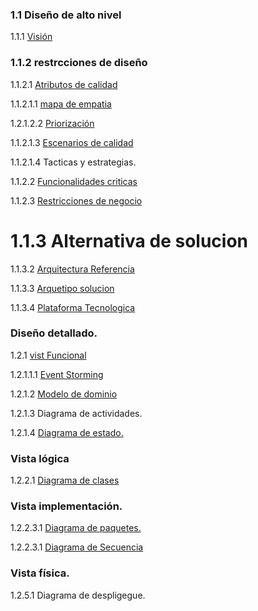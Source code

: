 
### 1.1 Diseño de alto nivel
1.1.1 [Visión](https://github.com/anyilondo/businees/blob/36f6f407e38061465837c6b51ff80dc5cb26489d/vistaFuncional/vision.md)

### 1.1.2 restrcciones de diseño

1.1.2.1 [Atributos de calidad](https://github.com/anyilondo/businees/blob/ab0d76ac3f3cbc03c2aa66fa8b6580107705f196/Dise%C3%B1o/Atributos%20de%20calidad.md)

1.1.2.1.1 [mapa de empatia](https://github.com/anyilondo/businees/tree/ab0d76ac3f3cbc03c2aa66fa8b6580107705f196/imagenes/drivers%20Arquitectonicos)

1.2.1.2.2 [Priorización](https://github.com/anyilondo/businees/blob/ab0d76ac3f3cbc03c2aa66fa8b6580107705f196/imagenes/drivers%20Arquitectonicos/caracteristicas.PNG)

1.1.2.1.3 [Escenarios de calidad](https://github.com/anyilondo/businees/tree/ab0d76ac3f3cbc03c2aa66fa8b6580107705f196/imagenes/escenarios%20de%20calidad)

1.1.2.1.4 Tacticas y estrategias.

1.1.2.2 [Funcionalidades criticas](https://github.com/anyilondo/businees/blob/ab0d76ac3f3cbc03c2aa66fa8b6580107705f196/imagenes/Funcionalidades%20primarias/Funcionalidades%20Primarias.PNG)

1.1.2.3 [Restricciones de negocio](https://github.com/anyilondo/businees/blob/b6470cd296d471dd6b84e2fd4329df8ef8fd162e/Dise%C3%B1o/Restricciones%20del%20negocio.md)


# 1.1.3  Alternativa de solucion

1.1.3.2  [Arquitectura Referencia](https://github.com/anyilondo/businees/blob/d52fbd90febe288c580deb03a810d46936b803c1/imagenes/alternativa%20de%20solucion/Arquitecturadereferencia.png)

1.1.3.3 [Arquetipo solucion](https://github.com/anyilondo/businees/blob/d52fbd90febe288c580deb03a810d46936b803c1/imagenes/alternativa%20de%20solucion/ArquetipoSolucion%20busines.png)

1.1.3.4 [Plataforma Tecnologica](https://github.com/anyilondo/businees/blob/d52fbd90febe288c580deb03a810d46936b803c1/Alternativa%20de%20solucion/alternativa%20de%20solucion.md)

### Diseño detallado.
1.2.1 [vist Funcional](https://github.com/anyilondo/businees/tree/719bbf0018c2b2e1273a465e8e59e071b90f351b/vistaFuncional)

1.2.1.1.1 [Event Storming](https://github.com/anyilondo/businees/blob/acfbefbd5ea3062e949f9c66fef78412c3cde75e/vistaFuncional/event%20storning.jpg)

1.2.1.2 [Modelo de dominio](https://github.com/anyilondo/businees/blob/ab0d76ac3f3cbc03c2aa66fa8b6580107705f196/vistaFuncional/modeloDominio.md)

1.2.1.3 Diagrama de actividades.

1.2.1.4 [Diagrama de estado.](https://github.com/anyilondo/businees/blob/ab0d76ac3f3cbc03c2aa66fa8b6580107705f196/vistaFuncional/diagrama%20de%20estado.md)

### Vista lógica
1.2.2.1 [Diagrama de clases](https://github.com/anyilondo/businees/blob/ab0d76ac3f3cbc03c2aa66fa8b6580107705f196/vistaLogica/vista%20logica.md)


### Vista implementación.
1.2.2.3.1 [Diagrama de paquetes.](https://github.com/anyilondo/businees/blob/ab0d76ac3f3cbc03c2aa66fa8b6580107705f196/Vista%20Implementacion/vista%20implementacion.md)

1.2.2.3.1 [Diagrama de Secuencia](https://github.com/anyilondo/businees/blob/ab0d76ac3f3cbc03c2aa66fa8b6580107705f196/Vista%20de%20Procesos/vista%20de%20proceso.md)

### Vista física.
1.2.5.1 Diagrama de despligegue.
